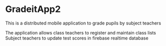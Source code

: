 # GradeitApp2
This is a distributed mobile application to grade pupils by subject teachers

The application allows class teachers to register and maintain class lists
Subject teachers to update test scores in firebase realtime database



